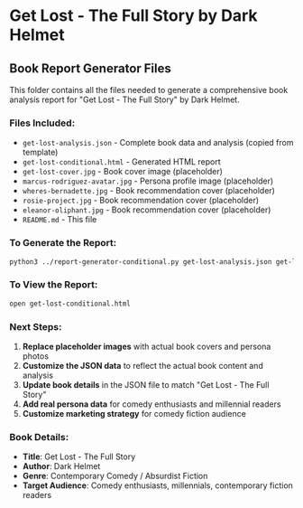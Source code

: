 # Get Lost - The Full Story by Dark Helmet

## Book Report Generator Files

This folder contains all the files needed to generate a comprehensive book analysis report for "Get Lost - The Full Story" by Dark Helmet.

### Files Included:

- `get-lost-analysis.json` - Complete book data and analysis (copied from template)
- `get-lost-conditional.html` - Generated HTML report
- `get-lost-cover.jpg` - Book cover image (placeholder)
- `marcus-rodriguez-avatar.jpg` - Persona profile image (placeholder)
- `wheres-bernadette.jpg` - Book recommendation cover (placeholder)
- `rosie-project.jpg` - Book recommendation cover (placeholder)
- `eleanor-oliphant.jpg` - Book recommendation cover (placeholder)
- `README.md` - This file

### To Generate the Report:

```bash
python3 ../report-generator-conditional.py get-lost-analysis.json get-lost-conditional.html
```

### To View the Report:

```bash
open get-lost-conditional.html
```

### Next Steps:

1. **Replace placeholder images** with actual book covers and persona photos
2. **Customize the JSON data** to reflect the actual book content and analysis
3. **Update book details** in the JSON file to match "Get Lost - The Full Story"
4. **Add real persona data** for comedy enthusiasts and millennial readers
5. **Customize marketing strategy** for comedy fiction audience

### Book Details:
- **Title**: Get Lost - The Full Story
- **Author**: Dark Helmet
- **Genre**: Contemporary Comedy / Absurdist Fiction
- **Target Audience**: Comedy enthusiasts, millennials, contemporary fiction readers
